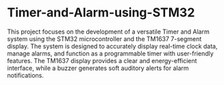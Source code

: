# Timer-and-Alarm-using-STM32
This project focuses on the development of a versatile Timer and Alarm system using the STM32 microcontroller and the TM1637 7-segment display. The system is designed to accurately display real-time clock data, manage alarms, and function as a programmable timer with user-friendly features. The TM1637 display provides a clear and energy-efficient interface, while a buzzer generates soft auditory alerts for alarm notifications. 
